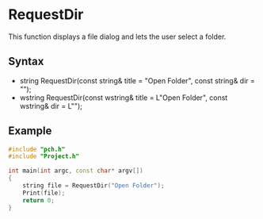 # RequestDir #
This function displays a file dialog and lets the user select a folder.

## Syntax ##
- string RequestDir(const string& title = "Open Folder", const string& dir = "");
- wstring RequestDir(const wstring& title = L"Open Folder", const wstring& dir = L"");

## Example ##
```c++
#include "pch.h"
#include "Project.h"

int main(int argc, const char* argv[])
{
	string file = RequestDir("Open Folder");
	Print(file);
	return 0;
}
```
